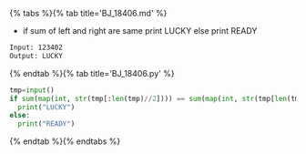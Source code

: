 {% tabs %}{% tab title='BJ_18406.md' %}

* if sum of left and right are same print LUCKY else print READY

```txt
Input: 123402
Output: LUCKY
```

{% endtab %}{% tab title='BJ_18406.py' %}

```py
tmp=input()
if sum(map(int, str(tmp[:len(tmp)//2]))) == sum(map(int, str(tmp[len(tmp)//2:]))):
  print("LUCKY")
else:
  print("READY")
```

{% endtab %}{% endtabs %}
